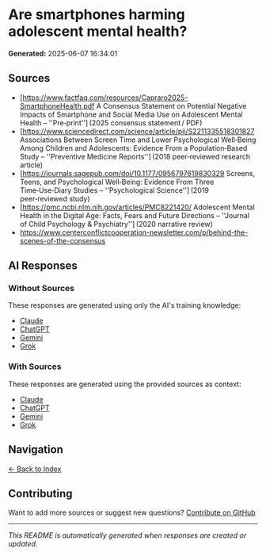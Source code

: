 # Are smartphones harming adolescent mental health?

**Generated:** 2025-06-07 16:34:01

## Sources

* [https://www.factfaq.com/resources/Capraro2025-SmartphoneHealth.pdf A Consensus Statement on Potential Negative Impacts of Smartphone and Social Media Use on Adolescent Mental Health – ''Pre‑print''] (2025 consensus statement / PDF)
* [https://www.sciencedirect.com/science/article/pii/S2211335518301827 Associations Between Screen Time and Lower Psychological Well‑Being Among Children and Adolescents: Evidence From a Population‑Based Study – ''Preventive Medicine Reports''] (2018 peer‑reviewed research article)
* [https://journals.sagepub.com/doi/10.1177/0956797619830329 Screens, Teens, and Psychological Well‑Being: Evidence From Three Time‑Use‑Diary Studies – ''Psychological Science''] (2019 peer‑reviewed study)
* [https://pmc.ncbi.nlm.nih.gov/articles/PMC8221420/ Adolescent Mental Health in the Digital Age: Facts, Fears and Future Directions – ''Journal of Child Psychology & Psychiatry''] (2020 narrative review)
* https://www.centerconflictcooperation-newsletter.com/p/behind-the-scenes-of-the-consensus


## AI Responses

### Without Sources
These responses are generated using only the AI's training knowledge:

- [Claude](response-claude-default.md)
- [ChatGPT](response-chatgpt-default.md)
- [Gemini](response-gemini-default.md)
- [Grok](response-grok-default.md)

### With Sources
These responses are generated using the provided sources as context:

- [Claude](response-claude-sources.md)
- [ChatGPT](response-chatgpt-sources.md)
- [Gemini](response-gemini-sources.md)
- [Grok](response-grok-sources.md)

## Navigation

[← Back to Index](../README.md)

## Contributing

Want to add more sources or suggest new questions? [Contribute on GitHub](https://github.com/justinwest/SuggestedSources)

---

*This README is automatically generated when responses are created or updated.*
